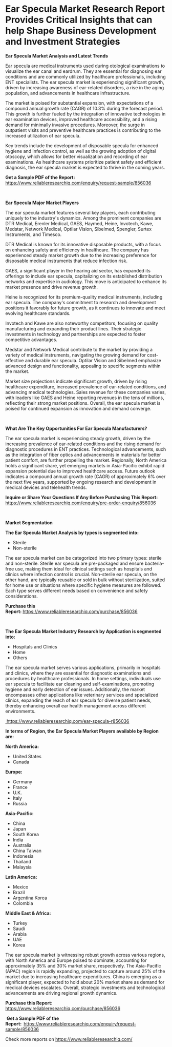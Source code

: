 <p><h1>Ear Specula Market Research Report Provides Critical Insights that can help Shape Business Development and Investment Strategies</h1></p><p><strong>Ear Specula Market Analysis and Latest Trends</strong></p>
<p><p>Ear specula are medical instruments used during otological examinations to visualize the ear canal and eardrum. They are essential for diagnosing ear conditions and are commonly utilized by healthcare professionals, including ENT specialists. The ear specula market is experiencing significant growth, driven by increasing awareness of ear-related disorders, a rise in the aging population, and advancements in healthcare infrastructure.</p><p>The market is poised for substantial expansion, with expectations of a compound annual growth rate (CAGR) of 10.3% during the forecast period. This growth is further fueled by the integration of innovative technologies in ear examination devices, improved healthcare accessibility, and a rising demand for minimally invasive procedures. Moreover, the surge in outpatient visits and preventive healthcare practices is contributing to the increased utilization of ear specula.</p><p>Key trends include the development of disposable specula for enhanced hygiene and infection control, as well as the growing adoption of digital otoscopy, which allows for better visualization and recording of ear examinations. As healthcare systems prioritize patient safety and efficient diagnosis, the ear specula market is expected to thrive in the coming years.</p></p>
<p><strong>Get a Sample PDF of the Report:&nbsp;</strong> <a href="https://www.reliableresearchiq.com/enquiry/request-sample/856036?utm_campaign=2662&utm_medium=2&utm_source=Github&utm_content=ia&utm_term=03032025&utm_id=ear-specula">https://www.reliableresearchiq.com/enquiry/request-sample/856036</a></p>
<p>&nbsp;</p>
<p><strong>Ear Specula Major Market Players</strong></p>
<p><p>The ear specula market features several key players, each contributing uniquely to the industry's dynamics. Among the prominent companies are DTR Medical, Erenler Medical, GAES, Haymed, Heine, Invotech, Kawe, Medstar, Network Medical, Optilar Vision, Sibelmed, Spengler, Surtex Instruments, and Timesco.</p><p>DTR Medical is known for its innovative disposable products, with a focus on enhancing safety and efficiency in healthcare. The company has experienced steady market growth due to the increasing preference for disposable medical instruments that reduce infection risk.</p><p>GAES, a significant player in the hearing aid sector, has expanded its offerings to include ear specula, capitalizing on its established distribution networks and expertise in audiology. This move is anticipated to enhance its market presence and drive revenue growth.</p><p>Heine is recognized for its premium-quality medical instruments, including ear specula. The company's commitment to research and development positions it favorably for future growth, as it continues to innovate and meet evolving healthcare standards.</p><p>Invotech and Kawe are also noteworthy competitors, focusing on quality manufacturing and expanding their product lines. Their strategic investments in technology and partnerships are expected to foster competitive advantages.</p><p>Medstar and Network Medical contribute to the market by providing a variety of medical instruments, navigating the growing demand for cost-effective and durable ear specula. Optilar Vision and Sibelmed emphasize advanced design and functionality, appealing to specific segments within the market.</p><p>Market size projections indicate significant growth, driven by rising healthcare expenditure, increased prevalence of ear-related conditions, and advancing medical technologies. Sales revenue for these companies varies, with leaders like GAES and Heine reporting revenues in the tens of millions, reflecting their strong market positions. Overall, the ear specula market is poised for continued expansion as innovation and demand converge.</p></p>
<p>&nbsp;</p>
<p><strong>What Are The Key Opportunities For Ear Specula Manufacturers?</strong></p>
<p><p>The ear specula market is experiencing steady growth, driven by the increasing prevalence of ear-related conditions and the rising demand for diagnostic procedures in ENT practices. Technological advancements, such as the integration of fiber optics and advancements in materials for better patient comfort, are further propelling the market. Regionally, North America holds a significant share, yet emerging markets in Asia-Pacific exhibit rapid expansion potential due to improved healthcare access. Future outlook indicates a compound annual growth rate (CAGR) of approximately 6% over the next five years, supported by ongoing research and development in medical devices and telehealth trends.</p></p>
<p><strong>Inquire or Share Your Questions If Any Before Purchasing This Report:</strong> <a href="https://www.reliableresearchiq.com/enquiry/pre-order-enquiry/856036?utm_campaign=2662&utm_medium=2&utm_source=Github&utm_content=ia&utm_term=03032025&utm_id=ear-specula">https://www.reliableresearchiq.com/enquiry/pre-order-enquiry/856036</a></p>
<p>&nbsp;</p>
<p><strong>Market Segmentation</strong></p>
<p><strong>The Ear Specula Market Analysis by types is segmented into:</strong></p>
<p><ul><li>Sterile</li><li>Non-sterile</li></ul></p>
<p><p>The ear specula market can be categorized into two primary types: sterile and non-sterile. Sterile ear specula are pre-packaged and ensure bacteria-free use, making them ideal for clinical settings such as hospitals and clinics where infection control is crucial. Non-sterile ear specula, on the other hand, are typically reusable or sold in bulk without sterilization, suited for home use or situations where specific hygiene measures are followed. Each type serves different needs based on convenience and safety considerations.</p></p>
<p><strong>Purchase this Report:&nbsp;</strong><a href="https://www.reliableresearchiq.com/purchase/856036?utm_campaign=2662&utm_medium=2&utm_source=Github&utm_content=ia&utm_term=03032025&utm_id=ear-specula">https://www.reliableresearchiq.com/purchase/856036</a></p>
<p>&nbsp;</p>
<p><strong>The Ear Specula Market Industry Research by Application is segmented into:</strong></p>
<p><ul><li>Hospitals and Clinics</li><li>Home</li><li>Others</li></ul></p>
<p><p>The ear specula market serves various applications, primarily in hospitals and clinics, where they are essential for diagnostic examinations and procedures by healthcare professionals. In home settings, individuals use ear specula to facilitate ear cleaning and self-examinations, promoting hygiene and early detection of ear issues. Additionally, the market encompasses other applications like veterinary services and specialized clinics, expanding the reach of ear specula for diverse patient needs, thereby enhancing overall ear health management across different environments.</p></p>
<p><a href="https://www.reliableresearchiq.com/ear-specula-r856036?utm_campaign=2662&utm_medium=2&utm_source=Github&utm_content=ia&utm_term=03032025&utm_id=ear-specula">&nbsp;https://www.reliableresearchiq.com/ear-specula-r856036</a></p>
<p><strong>In terms of Region, the Ear Specula Market Players available by Region are:</strong></p>
<p>
    <p> <strong> North America: </strong>
        <ul>
            <li>United States</li>
            <li>Canada</li>
        </ul>
        </p> 
    <p> <strong> Europe: </strong>
        <ul>
            <li>Germany</li>
            <li>France</li>
            <li>U.K.</li>
            <li>Italy</li>
            <li>Russia</li>
        </ul>
        </p> 
    <p> <strong> Asia-Pacific: </strong>
        <ul>
            <li>China</li>
            <li>Japan</li>
            <li>South Korea</li>
            <li>India</li>
            <li>Australia</li>
            <li>China Taiwan</li>
            <li>Indonesia</li>
            <li>Thailand</li>
            <li>Malaysia</li>
        </ul>
        </p> 
    <p> <strong> Latin America: </strong>
        <ul>
            <li>Mexico</li>
            <li>Brazil</li>
            <li>Argentina Korea</li>
            <li>Colombia</li>
        </ul>
        </p> 
    <p> <strong> Middle East & Africa: </strong>
        <ul>
            <li>Turkey</li>
            <li>Saudi</li>
            <li>Arabia</li>
            <li>UAE</li>
            <li>Korea</li>
        </ul>
    </p>
    </p>
<p><p>The ear specula market is witnessing robust growth across various regions, with North America and Europe poised to dominate, accounting for approximately 35% and 30% market share, respectively. The Asia-Pacific (APAC) region is rapidly expanding, projected to capture around 25% of the market due to increasing healthcare expenditures. China is emerging as a significant player, expected to hold about 20% market share as demand for medical devices escalates. Overall, strategic investments and technological advancements are driving regional growth dynamics.</p></p>
<p><strong>Purchase this Report: </strong><a href="https://www.reliableresearchiq.com/purchase/856036?utm_campaign=2662&utm_medium=2&utm_source=Github&utm_content=ia&utm_term=03032025&utm_id=ear-specula">https://www.reliableresearchiq.com/purchase/856036</a></p>
<p>&nbsp;<strong>Get a Sample PDF of the Report:&nbsp;&nbsp;</strong><a href="https://www.reliableresearchiq.com/enquiry/request-sample/856036?utm_campaign=2662&utm_medium=2&utm_source=Github&utm_content=ia&utm_term=03032025&utm_id=ear-specula">https://www.reliableresearchiq.com/enquiry/request-sample/856036</a></p>
<p><strong></strong></p>
<p>Check more reports on <a href="https://www.reliableresearchiq.com/?utm_campaign=2662&utm_medium=2&utm_source=Github&utm_content=ia&utm_term=03032025&utm_id=ear-specula">https://www.reliableresearchiq.com/</a></p>